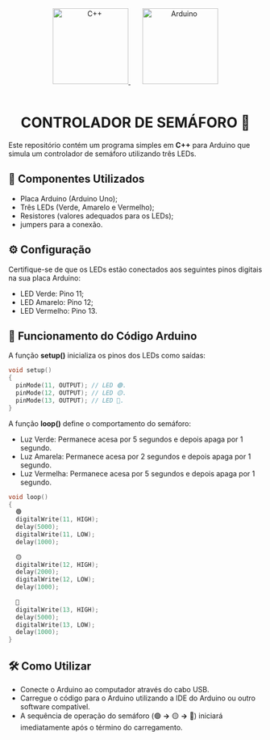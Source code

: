 <div align="center" style="display: inline_block;">
  <a href="https://learn.microsoft.com/pt-br/cpp/cpp/?view=msvc-170" title="C++ | DOC" target="_blank" rel='noopener noreferrer'>
    <img alt="C++" height="150" src="https://skillicons.dev/icons?i=cpp" />
  </a>
    &nbsp;&nbsp;&nbsp;&nbsp;&nbsp;
  <a href="https://docs.arduino.cc/" title="Arduino | DOC" target="_blank" rel='noopener noreferrer'>
    <img alt="Arduino" height="150" src="https://skillicons.dev/icons?i=arduino" />
  </a>
</div><br>

<div align="center";>
  <h1>CONTROLADOR DE SEMÁFORO 🚦</h1>
</div>
  
Este repositório contém um programa simples em **C++** para Arduino que simula um controlador de semáforo utilizando três LEDs.

## 🧰 Componentes Utilizados

- Placa Arduino (Arduino Uno);
- Três LEDs (Verde, Amarelo e Vermelho);
- Resistores (valores adequados para os LEDs);
- jumpers para a conexão.

## ⚙️ Configuração

Certifique-se de que os LEDs estão conectados aos seguintes pinos digitais na sua placa Arduino:

- LED Verde: Pino 11;
- LED Amarelo: Pino 12;
- LED Vermelho: Pino 13.

## 🚥 Funcionamento do Código Arduino

A função **setup()** inicializa os pinos dos LEDs como saídas:

```cpp
void setup()
{
  pinMode(11, OUTPUT); // LED 🟢.
  pinMode(12, OUTPUT); // LED 🟡.
  pinMode(13, OUTPUT); // LED 🔴.
}
```

A função **loop()** define o comportamento do semáforo:

- Luz Verde: Permanece acesa por 5 segundos e depois apaga por 1 segundo.
- Luz Amarela: Permanece acesa por 2 segundos e depois apaga por 1 segundo.
- Luz Vermelha: Permanece acesa por 5 segundos e depois apaga por 1 segundo.

```cpp
void loop()
{
  🟢
  digitalWrite(11, HIGH);
  delay(5000);
  digitalWrite(11, LOW);
  delay(1000);
  
  🟡
  digitalWrite(12, HIGH);
  delay(2000);
  digitalWrite(12, LOW);
  delay(1000);
  
  🔴
  digitalWrite(13, HIGH);
  delay(5000);
  digitalWrite(13, LOW);
  delay(1000);
}
```

## 🛠️ Como Utilizar

- Conecte o Arduino ao computador através do cabo USB.
- Carregue o código para o Arduino utilizando a IDE do Arduino ou outro software compatível.
- A sequência de operação do semáforo (🟢 **->** 🟡 **->** 🔴) iniciará imediatamente após o término do carregamento.
